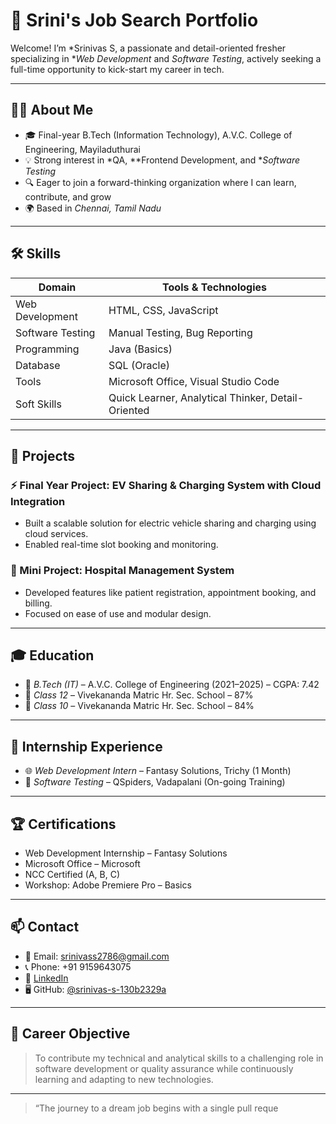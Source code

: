 # 💼 Srini's Job Search Portfolio

Welcome! I’m *Srinivas S, a passionate and detail-oriented fresher specializing in **Web Development* and *Software Testing*, actively seeking a full-time opportunity to kick-start my career in tech.

---

## 👨‍💻 About Me

- 🎓 Final-year B.Tech (Information Technology), A.V.C. College of Engineering, Mayiladuthurai
- 💡 Strong interest in *QA, **Frontend Development, and **Software Testing*
- 🔍 Eager to join a forward-thinking organization where I can learn, contribute, and grow
- 🌍 Based in *Chennai, Tamil Nadu*

---

## 🛠️ Skills

| Domain              | Tools & Technologies                              |
|---------------------|----------------------------------------------------|
| Web Development     | HTML, CSS, JavaScript                              |
| Software Testing    | Manual Testing, Bug Reporting                      |
| Programming         | Java (Basics)                                      |
| Database            | SQL (Oracle)                                       |
| Tools               | Microsoft Office, Visual Studio Code               |
| Soft Skills         | Quick Learner, Analytical Thinker, Detail-Oriented |

---

## 🧪 Projects

### ⚡ Final Year Project: EV Sharing & Charging System with Cloud Integration
- Built a scalable solution for electric vehicle sharing and charging using cloud services.
- Enabled real-time slot booking and monitoring.

### 🏥 Mini Project: Hospital Management System
- Developed features like patient registration, appointment booking, and billing.
- Focused on ease of use and modular design.

---

## 🎓 Education

- 📘 *B.Tech (IT)* – A.V.C. College of Engineering (2021–2025) – CGPA: 7.42
- 🏫 *Class 12* – Vivekananda Matric Hr. Sec. School – 87%
- 🏫 *Class 10* – Vivekananda Matric Hr. Sec. School – 84%

---



## 📍 Internship Experience

- 🌐 *Web Development Intern* – Fantasy Solutions, Trichy (1 Month)
- 🧪 *Software Testing* – QSpiders, Vadapalani (On-going Training)

---

## 🏆 Certifications

- Web Development Internship – Fantasy Solutions  
- Microsoft Office – Microsoft  
- NCC Certified (A, B, C)  
- Workshop: Adobe Premiere Pro – Basics  

---

## 📫 Contact

- 📧 Email: srinivass2786@gmail.com  
- 📞 Phone: +91 9159643075  
- 🔗 [LinkedIn](https://www.linkedin.com/in/srinivas-s-130b2329a)  
- 🖥️ GitHub: [@srinivas-s-130b2329a](https://github.com/srinivas-s-130b2329a)

---

## 🚀 Career Objective

> To contribute my technical and analytical skills to a challenging role in software development or quality assurance while continuously learning and adapting to new technologies.

---

> “The journey to a dream job begins with a single pull reque
